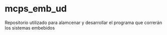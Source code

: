 # mcps_emb_ud
Repositorio utilizado para alamcenar y desarrollar el programa que correrán los sistemas embebidos
